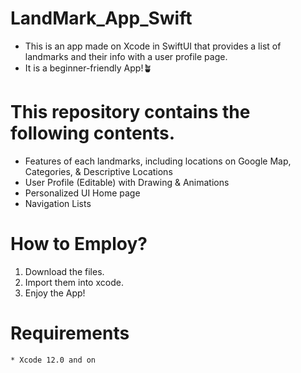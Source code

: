 # LandMark_App_Swift
* This is an app made on Xcode in SwiftUI that provides a list of landmarks and their info with a user profile page.
* It is a beginner-friendly App!🪴

# This repository contains the following contents.
* Features of each landmarks, including locations on Google Map, Categories, & Descriptive Locations
* User Profile (Editable) with Drawing & Animations
* Personalized UI Home page
* Navigation Lists

# How to Employ?
1. Download the files.
2. Import them into xcode.
3. Enjoy the App!

# Requirements
    * Xcode 12.0 and on